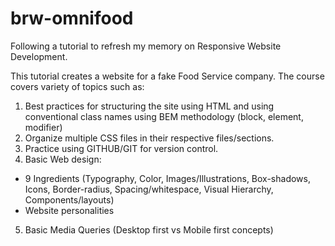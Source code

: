 # brw-omnifood

Following a tutorial to refresh my memory on Responsive Website Development. 

This tutorial creates a website for a fake Food Service company. The course covers variety of topics such as:

1. Best practices for structuring the site using HTML and using conventional class names using BEM methodology (block, element, modifier)
2. Organize multiple CSS files in their respective files/sections.
3. Practice using GITHUB/GIT for version control.
4. Basic Web design:
 - 9 Ingredients (Typography, Color, Images/Illustrations, Box-shadows, Icons, Border-radius, Spacing/whitespace, Visual Hierarchy, Components/layouts)
 - Website personalities
5. Basic Media Queries (Desktop first vs Mobile first concepts)

